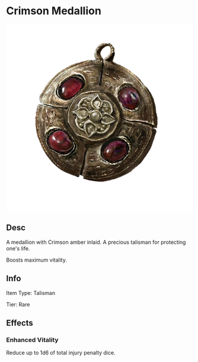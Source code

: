 # Crimson Medallion

![Copyrighted Image](CrimsonMedallion.png)

## Desc

A medallion with Crimson amber inlaid. A precious talisman for protecting one's life.



Boosts maximum vitality.

## Info

Item Type: Talisman

Tier: Rare

## Effects

### Enhanced Vitality

Reduce up to 1d6 of total injury penalty dice.

